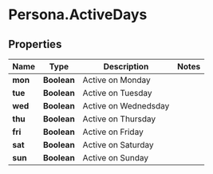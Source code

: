 # Persona.ActiveDays

## Properties

Name | Type | Description | Notes
------------ | ------------- | ------------- | -------------
**mon** | **Boolean** | Active on Monday | 
**tue** | **Boolean** | Active on Tuesday | 
**wed** | **Boolean** | Active on Wednedsday | 
**thu** | **Boolean** | Active on Thursday | 
**fri** | **Boolean** | Active on Friday | 
**sat** | **Boolean** | Active on Saturday | 
**sun** | **Boolean** | Active on Sunday | 


